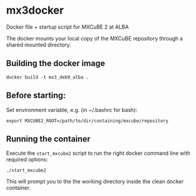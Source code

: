 # mx3docker
Docker file + startup script for MXCuBE 2 at ALBA

The docker mounts your local copy of the MXCuBE repository through a shared mounted directory.

## Building the docker image

    docker build -t mx3_deb9_alba .

## Before starting:

Set environment variable, e.g. (in ~/.bashrc for bash):

    export MXCUBE2_ROOT=/path/to/dir/containing/mxcube/repository


## Running the container
Execute the `start_mxcube2` script to run the right docker command line with required options:

    ./start_mxcube2

This will prompt you to the the working directory inside the clean docker container.

